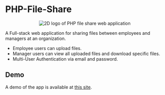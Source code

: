 # PHP-File-Share
<div style="text-align:center"> <img src="https://github.com/francisohara24/PHP-File-Share/blob/feature/1-complete-login-and-sign-up-page/content/images/logo-medium.jpeg?raw=true" alt="2D logo of PHP file share web application"> </div> 

A Full-stack web application for sharing files between employees and managers at an organization.
 - Employee users can upload files.
 - Manager users can view all uploaded files and download specific files.
 - Multi-User Authentication via email and password.

## Demo
A demo of the app is available at [this site](http://35.185.35.168/).
